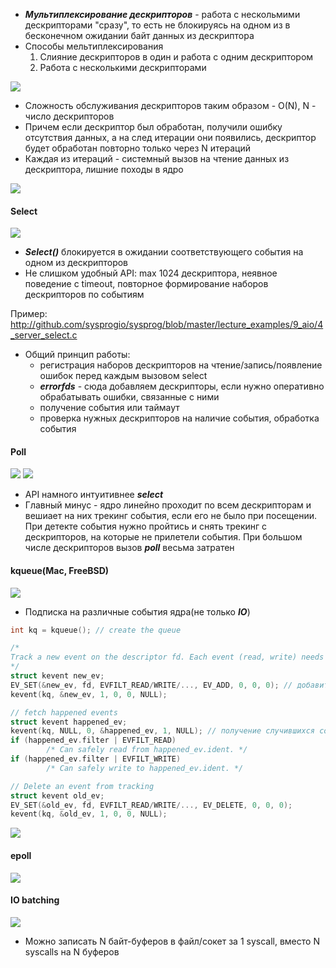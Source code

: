 
- ***Мультиплексирование дескрипторов*** - работа с нескольмими дескрипторами "сразу", то есть не блокируясь на одном из в бесконечном ожидании байт данных из дескриптора
- Способы мельтиплексирования
	1. Слияние дескрипторов в один и работа с одним дескриптором
	2. Работа с несколькими дескрипторами

![](../_resources/Pasted%20image%2020250109001458.png)
- Сложность обслуживания дескрипторов таким образом - O(N), N - число дескрипторов
- Причем если дескриптор был обработан, получили ошибку отсутствия данных, а на след итерации они появились, дескриптор будет обработан повторно только через N итераций
- Каждая из итераций - системный вызов на чтение данных из дескриптора, лишние походы в ядро

![](../_resources/Pasted%20image%2020250112160819.png)

#### Select
![](../_resources/Pasted%20image%2020250112160923.png)
- ***Select()*** блокируется в ожидании соответствующего события на одном из дескрипторов
- Не слишком удобный API: max 1024 дескриптора, неявное поведение с timeout, повторное формирование наборов дескрипторов по событиям

Пример: http://github.com/sysprogio/sysprog/blob/master/lecture_examples/9_aio/4_server_select.c

- Общий принцип работы:
	- регистрация наборов дескрипторов на чтение/запись/появление ошибок перед каждым вызовом select
	- ***errorfds*** - сюда добавляем дескрипторы, если нужно оперативно обрабатывать ошибки, связанные с ними
	- получение события или таймаут
	- проверка нужных дескрипторов на наличие события, обработка события


#### Poll
![](../_resources/Pasted%20image%2020250112163105.png)
![](../_resources/Pasted%20image%2020250112163115.png)
- API намного интуитивнее ***select***
- Главный минус - ядро линейно проходит по всем дескрипторам и вешиает на них трекинг события, если его не было при посещении. При детекте события нужно пройтись и снять трекинг с дескрипторов, на которые не прилетели события. При большом числе дескрипторов вызов ***poll*** весьма затратен

#### kqueue(Mac, FreeBSD)

![](../_resources/Pasted%20image%2020250112164930.png)
- Подписка на различные события ядра(не только ***IO***)

```C
int kq = kqueue(); // create the queue

/*
Track a new event on the descriptor fd. Each event (read, write) needs an own kevent
*/
struct kevent new_ev;
EV_SET(&new_ev, fd, EVFILT_READ/WRITE/..., EV_ADD, 0, 0, 0); // добавить в очередь прослушку событий чтения/записи дескриптора fd 
kevent(kq, &new_ev, 1, 0, 0, NULL);

// fetch happened events
struct kevent happened_ev;
kevent(kq, NULL, 0, &happened_ev, 1, NULL); // получение случившихся событий
if (happened_ev.filter | EVFILT_READ)
        /* Can safely read from happened_ev.ident. */
if (happened_ev.filter | EVFILT_WRITE)
        /* Can safely write to happened_ev.ident. */

// Delete an event from tracking
struct kevent old_ev;
EV_SET(&old_ev, fd, EVFILT_READ/WRITE/..., EV_DELETE, 0, 0, 0);
kevent(kq, &old_ev, 1, 0, 0, NULL);
```
![](../_resources/Pasted%20image%2020250112165118.png)

#### epoll
![](../_resources/Pasted%20image%2020250112171004.png)


#### IO batching
![](../_resources/Pasted%20image%2020250112171736.png)
- Можно записать N байт-буферов в файл/сокет за 1 syscall, вместо N syscalls на N буферов